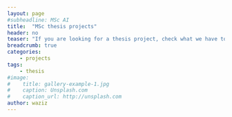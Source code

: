 ```yaml
---
layout: page
#subheadline: MSc AI
title:  "MSc thesis projects"
header: no
teaser: "If you are looking for a thesis project, check what we have to offer."
breadcrumb: true
categories:
    - projects
tags:
    - thesis
#image:
#    title: gallery-example-1.jpg
#    caption: Unsplash.com
#    caption_url: http://unsplash.com
author: waziz
---
```

